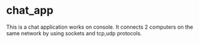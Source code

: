 # chat_app
This is a chat application works on console. It connects 2 computers on the same network by using sockets and tcp,udp protocols.
